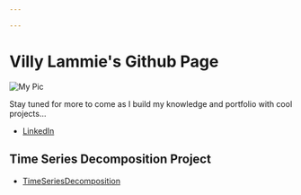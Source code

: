 ```yaml
---

---
```



# Villy Lammie's Github Page

![My Pic](/pics/Villy4-RT.jpeg)

Stay tuned for more to come as I build my knowledge and portfolio with cool projects...

- [LinkedIn](https://www.linkedin.com/in/villylammie933a/)





## Time Series Decomposition Project

- [TimeSeriesDecomposition](/timeseries/timeseries.md)
